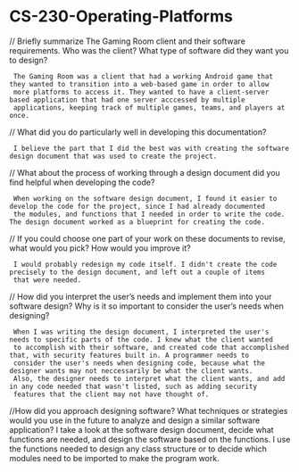 # CS-230-Operating-Platforms

// Briefly summarize The Gaming Room client and their software requirements. Who was the client? What type of software did they want you to design?
     
     The Gaming Room was a client that had a working Android game that they wanted to transition into a web-based game in order to allow
     more platforms to access it. They wanted to have a client-server based application that had one server acccessed by multiple
     applications, keeping track of multiple games, teams, and players at once.
     
// What did you do particularly well in developing this documentation?
     
     I believe the part that I did the best was with creating the software design document that was used to create the project.
     
// What about the process of working through a design document did you find helpful when developing the code?
     
     When working on the software design document, I found it easier to develop the code for the project, since I had already documented
     the modules, and functions that I needed in order to write the code. The design document worked as a blueprint for creating the code.
     
// If you could choose one part of your work on these documents to revise, what would you pick? How would you improve it?
     
     I would probably redesign my code itself. I didn't create the code precisely to the design document, and left out a couple of items
     that were needed.
     
// How did you interpret the user’s needs and implement them into your software design? Why is it so important to consider the user’s needs when designing?
     
     When I was writing the design document, I interpreted the user's needs to specific parts of the code. I knew what the client wanted
     to accomplish with their software, and created code that accomplished that, with security features built in. A programmer needs to
     consider the user's needs when designing code, because what the designer wants may not neccessarily be what the client wants.
     Also, the designer needs to interpret what the client wants, and add in any code needed that wasn't listed, such as adding security
     features that the client may not have thought of.
     
//How did you approach designing software? What techniques or strategies would you use in the future to analyze and design a similar software application?
     I take a look at the software design document, decide what functions are needed, and design the software based on the functions.
     I use the functions needed to design any class structure or to decide which modules need to be imported to make the program work.
